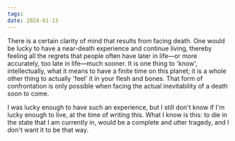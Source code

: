 ```yaml
---
tags:
date: 2024-01-13
---
```

There is a certain clarity of mind that results from facing death. One would be lucky to have a near-death experience and continue living, thereby feeling all the regrets that people often have later in life—or more accurately, too late in life—much sooner. It is one thing to 'know', intellectually, what it means to have a finite time on this planet; it is a whole other thing to actually 'feel' it in your flesh and bones. That form of confrontation is only possible when facing the actual inevitability of a death soon to come.

I was lucky enough to have such an experience, but I still don't know if I'm lucky enough to live, at the time of writing this. What I know is this: to die in the state that I am currently in, would be a complete and utter tragedy, and I don't want it to be that way. 
